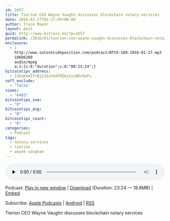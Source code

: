 ```yaml
---
id: 1657
title: Tierion CEO Wayne Vaughn discusses blockchain notary services
date: 2016-01-27T02:17:05+00:00
author: Trace Mayer
layout: post
guid: http://www.bitcoin.kn/?p=1657
permalink: /2016/01/tierion-ceo-wayne-vaughn-discusses-blockchain-notary-services/
enclosure:
  - |
    http://www.satoshisdeposition.com/podcast/BTCK-189-2016-01-27.mp3
    19686280
    audio/mpeg
    a:1:{s:8:"duration";s:8:"00:23:24";}
bitcointips_address:
  - 13UuKXm5TrBjSJbshkATMZmjXinUKx9oPv
naff_exclude:
  - 'false'
views:
  - "6483"
bitcointips_sum:
  - "0"
bitcointips_avg:
  - "0"
bitcointips_count:
  - "0"
categories:
  - Podcast
tags:
  - notary services
  - tierion
  - wayne vaughan
---
```

<!--powerpress_player-->

<div class="powerpress_player" id="powerpress_player_5781">
  <audio class="wp-audio-shortcode" id="audio-1657-192" preload="none" style="width: 100%;" controls="controls"><source type="audio/mpeg" src="http://media.blubrry.com/bitcoinruntogold/p/www.satoshisdeposition.com/podcast/BTCK-189-2016-01-27.mp3?_=192" /><a href="http://media.blubrry.com/bitcoinruntogold/p/www.satoshisdeposition.com/podcast/BTCK-189-2016-01-27.mp3">http://media.blubrry.com/bitcoinruntogold/p/www.satoshisdeposition.com/podcast/BTCK-189-2016-01-27.mp3</a></audio>
</div>

<p class="powerpress_links powerpress_links_mp3">
  Podcast: <a href="http://media.blubrry.com/bitcoinruntogold/p/www.satoshisdeposition.com/podcast/BTCK-189-2016-01-27.mp3" class="powerpress_link_pinw" target="_blank" title="Play in new window" onclick="return powerpress_pinw('https://www.bitcoin.kn/?powerpress_pinw=1657-podcast');" rel="nofollow">Play in new window</a> | <a href="http://media.blubrry.com/bitcoinruntogold/s/www.satoshisdeposition.com/podcast/BTCK-189-2016-01-27.mp3" class="powerpress_link_d" title="Download" rel="nofollow" download="BTCK-189-2016-01-27.mp3">Download</a> (Duration: 23:24 &#8212; 18.8MB) | <a href="#" class="powerpress_link_e" title="Embed" onclick="return powerpress_show_embed('1657-podcast');" rel="nofollow">Embed</a>
</p>

<p class="powerpress_embed_box" id="powerpress_embed_1657-podcast" style="display: none;">
  <input id="powerpress_embed_1657-podcast_t" type="text" value="<iframe width=&quot;320&quot; height=&quot;30&quot; src=&quot;https://www.bitcoin.kn/?powerpress_embed=1657-podcast&amp;powerpress_player=mediaelement-audio&quot; frameborder=&quot;0&quot; scrolling=&quot;no&quot;></iframe>" onclick="javascript: this.select();" onfocus="javascript: this.select();" style="width: 70%;" readOnly />
</p>

<p class="powerpress_links powerpress_subscribe_links">
  Subscribe: <a href="https://itunes.apple.com/WebObjects/MZStore.woa/wa/viewPodcast?id=301670981&mt=2&ls=1#episodeGuid=http%3A%2F%2Fwww.bitcoin.kn%2F%3Fp%3D1657" class="powerpress_link_subscribe powerpress_link_subscribe_itunes" title="Subscribe on Apple Podcasts" rel="nofollow">Apple Podcasts</a> | <a href="https://subscribeonandroid.com/www.bitcoin.kn/feed/podcast/" class="powerpress_link_subscribe powerpress_link_subscribe_android" title="Subscribe on Android" rel="nofollow">Android</a> | <a href="https://www.bitcoin.kn/feed/podcast/" class="powerpress_link_subscribe powerpress_link_subscribe_rss" title="Subscribe via RSS" rel="nofollow">RSS</a>
</p>

Tierion CEO Wayne Vaughn discusses blockchain notary services
